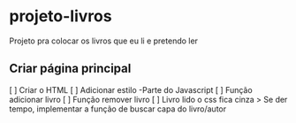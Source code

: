 # projeto-livros
 Projeto pra colocar os livros que eu li e pretendo ler

## Criar página principal
   [ ] Criar o HTML
   [ ] Adicionar estilo
   -Parte do Javascript
      [ ] Função adicionar livro
      [ ] Função remover livro
      [ ] Livro lido o css fica cinza
       > Se der tempo, implementar a função de buscar capa do livro/autor
